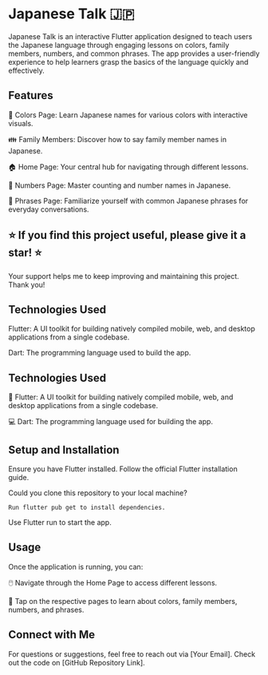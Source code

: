 # Japanese Talk 🇯🇵

Japanese Talk is an interactive Flutter application designed to teach users the Japanese language through engaging lessons on colors, family members, numbers, and common phrases. The app provides a user-friendly experience to help learners grasp the basics of the language quickly and effectively.


## Features

🎨 Colors Page: Learn Japanese names for various colors with interactive visuals.

👪 Family Members: Discover how to say family member names in Japanese.

🏠 Home Page: Your central hub for navigating through different lessons.

🔢 Numbers Page: Master counting and number names in Japanese.

💬 Phrases Page: Familiarize yourself with common Japanese phrases for everyday conversations.


## ⭐️ If you find this project useful, please give it a star! ⭐️
Your support helps me to keep improving and maintaining this project. Thank you!


## Technologies Used

Flutter: A UI toolkit for building natively compiled mobile, web, and desktop applications from a single codebase.

Dart: The programming language used to build the app.


## Technologies Used

🦄 Flutter: A UI toolkit for building natively compiled mobile, web, and desktop applications from a single codebase.

💻 Dart: The programming language used for building the app.


## Setup and Installation


Ensure you have Flutter installed. Follow the official Flutter installation guide.


Could you clone this repository to your local machine?


    Run flutter pub get to install dependencies.

Use Flutter run to start the app.


## Usage

Once the application is running, you can:

🖱️ Navigate through the Home Page to access different lessons.

📖 Tap on the respective pages to learn about colors, family members, numbers, and phrases.


## Connect with Me

For questions or suggestions, feel free to reach out via [Your Email]. Check out the code on [GitHub Repository Link].



